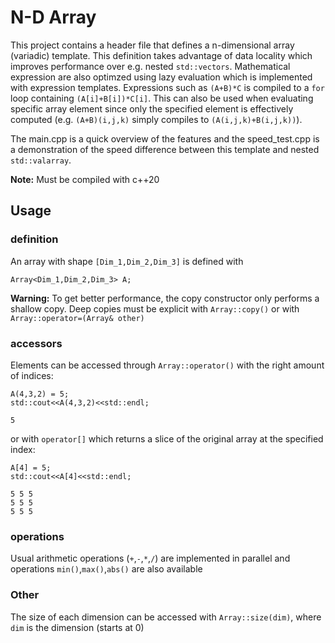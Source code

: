 # N-D Array

This project contains a header file that defines a n-dimensional array (variadic) template. This definition takes advantage of data locality which improves performance over e.g. nested `std::vectors`.
Mathematical expression are also optimzed using lazy evaluation which is implemented with expression templates. Expressions such as `(A+B)*C` is compiled to a `for` loop containing `(A[i]+B[i])*C[i]`. This can also be used when evaluating specific array element since only the specified element is effectively computed (e.g. `(A+B)(i,j,k)` simply compiles to `(A(i,j,k)+B(i,j,k))`).

The main.cpp is a quick overview of the features and the speed_test.cpp is a demonstration of the speed difference between this template and nested `std::valarray`.

**Note:** Must be compiled with c++20

## Usage

### definition
An array with shape `[Dim_1,Dim_2,Dim_3]` is defined with
```
Array<Dim_1,Dim_2,Dim_3> A;
```

**Warning:** To get better performance, the copy constructor only performs a shallow copy. Deep copies must be explicit with `Array::copy()` or with `Array::operator=(Array& other)`

### accessors
Elements can be accessed through `Array::operator()` with the right amount of indices:
```
A(4,3,2) = 5;
std::cout<<A(4,3,2)<<std::endl;
```
```
5
```

or with `operator[]` which returns a slice of the original array at the specified index:
```
A[4] = 5;
std::cout<<A[4]<<std::endl;
```
```
5 5 5
5 5 5
5 5 5
```

### operations
Usual arithmetic operations (`+`,`-`,`*`,`/`) are implemented in parallel and operations `min()`,`max()`,`abs()` are also available

### Other
The size of each dimension can be accessed with `Array::size(dim)`, where `dim` is the dimension (starts at 0)
